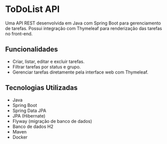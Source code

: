 # ToDoList API

Uma API REST desenvolvida em Java com Spring Boot para gerenciamento de tarefas. Possui integração com Thymeleaf para renderização das tarefas no front-end.

## Funcionalidades
- Criar, listar, editar e excluir tarefas.
- Filtrar tarefas por status e grupo.
- Gerenciar tarefas diretamente pela interface web com Thymeleaf.

## Tecnologias Utilizadas
- Java
- Spring Boot
- Spring Data JPA
- JPA (Hibernate)
- Flyway (migração de banco de dados)
- Banco de dados H2
- Maven
- Docker
